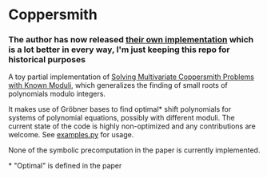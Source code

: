 # Coppersmith

### The author has now released [their own implementation](https://github.com/keeganryan/cuso) which is a lot better in every way, I'm just keeping this repo for historical purposes

A toy partial implementation of [Solving Multivariate Coppersmith Problems with Known Moduli](https://eprint.iacr.org/2024/1577.pdf), which generalizes the finding of small roots of polynomials modulo integers.

It makes use of Gröbner bases to find optimal* shift polynomials for systems of polynomial equations, possibly with different moduli. The current state of the code is highly non-optimized and any contributions are welcome. See [examples.py](./examples.py) for usage.

None of the symbolic precomputation in the paper is currently implemented.

\* "Optimal" is defined in the paper
